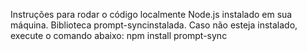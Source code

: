 Instruções para rodar o código localmente
Node.js instalado em sua máquina.
Biblioteca prompt-syncinstalada. Caso não esteja instalado, execute o comando abaixo:
npm install prompt-sync
